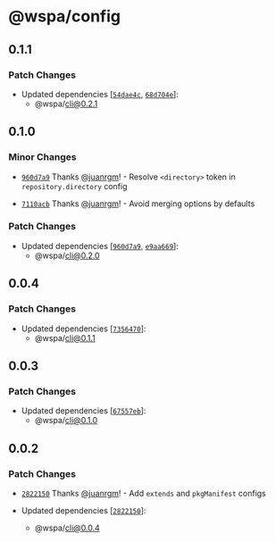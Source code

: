 # @wspa/config

## 0.1.1

### Patch Changes

- Updated dependencies [[`54dae4c`](https://github.com/swordev/wspa/commit/54dae4cc048d5ca1735736bc874e0fe5446aa95a), [`68d704e`](https://github.com/swordev/wspa/commit/68d704ee8cd9efc6c1371cf850fec2e6b45daded)]:
  - @wspa/cli@0.2.1

## 0.1.0

### Minor Changes

- [`960d7a9`](https://github.com/swordev/wspa/commit/960d7a9fce958575a830e609f008ed5572cf7578) Thanks [@juanrgm](https://github.com/juanrgm)! - Resolve `<directory>` token in `repository.directory` config

* [`7110acb`](https://github.com/swordev/wspa/commit/7110acb7ae0d16c6abc5665f2040fbb1e4ec7c73) Thanks [@juanrgm](https://github.com/juanrgm)! - Avoid merging options by defaults

### Patch Changes

- Updated dependencies [[`960d7a9`](https://github.com/swordev/wspa/commit/960d7a9fce958575a830e609f008ed5572cf7578), [`e9aa669`](https://github.com/swordev/wspa/commit/e9aa6697cbeb751fb288b0118b1b3e9f5f89c33e)]:
  - @wspa/cli@0.2.0

## 0.0.4

### Patch Changes

- Updated dependencies [[`7356470`](https://github.com/swordev/wspa/commit/7356470624380af0a9c544c75be6e3dc2f714b4f)]:
  - @wspa/cli@0.1.1

## 0.0.3

### Patch Changes

- Updated dependencies [[`67557eb`](https://github.com/swordev/wspa/commit/67557eb795fe29ef3ae0f74f0dc6e75f5c188a93)]:
  - @wspa/cli@0.1.0

## 0.0.2

### Patch Changes

- [`2822150`](https://github.com/swordev/wspa/commit/2822150ece4812f9c68d1ed65dc2f5d72386b638) Thanks [@juanrgm](https://github.com/juanrgm)! - Add `extends` and `pkgManifest` configs

- Updated dependencies [[`2822150`](https://github.com/swordev/wspa/commit/2822150ece4812f9c68d1ed65dc2f5d72386b638)]:
  - @wspa/cli@0.0.4
